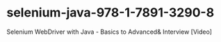# selenium-java-978-1-7891-3290-8
Selenium WebDriver with Java - Basics to Advanced&amp; Interview [Video]
